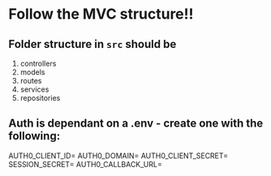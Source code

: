 # Follow the MVC structure!!

## Folder structure in `src` should be

1. controllers
2. models
3. routes
4. services
5. repositories

## Auth is dependant on a .env - create one with the following:
AUTH0_CLIENT_ID=
AUTH0_DOMAIN=
AUTH0_CLIENT_SECRET=
SESSION_SECRET=
AUTH0_CALLBACK_URL=
